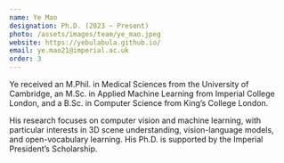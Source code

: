 ```yaml
---
name: Ye Mao
designation: Ph.D. (2023 ~ Present)
photo: /assets/images/team/ye_mao.jpeg
website: https://yebulabula.github.io/
email: ye.mao21@imperial.ac.uk
order: 3
---
```

Ye received an M.Phil. in Medical Sciences from the University of Cambridge, an M.Sc. in Applied Machine Learning from Imperial College London, and a B.Sc. in Computer Science from King’s College London.

His research focuses on computer vision and machine learning, with particular interests in 3D scene understanding, vision-language models, and open-vocabulary learning. His Ph.D. is supported by the Imperial President’s Scholarship.
